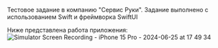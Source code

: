 Тестовое задание в компанию "Сервис Руки". 
Задание выполнено с использованием Swift и фреймворка SwiftUI

Ниже представлена работа приложения:
![Simulator Screen Recording - iPhone 15 Pro - 2024-06-25 at 17 49 34](https://github.com/A4RE/ServiceHandsTestApp_KovalenkoAA/assets/64658088/1902a06e-fd08-4bcc-b2de-a325acf6b9c2)
